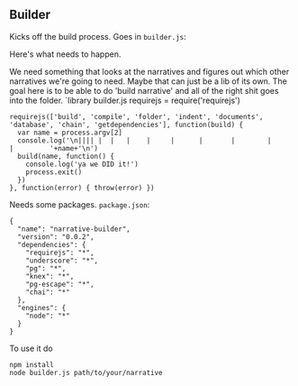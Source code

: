 Builder
-------

Kicks off the build process. Goes in `builder.js`:

Here's what needs to happen.

We need something that looks at the narratives and figures out which other narratives we're going to need. Maybe that can just be a lib of its own. The goal here is to be able to do 'build narrative' and all of the right shit goes into the folder.
`library builder.js
    requirejs = require('requirejs')

    requirejs(['build', 'compile', 'folder', 'indent', 'documents', 'database', 'chain', 'getdependencies'], function(build) {
      var name = process.argv[2]
      console.log('\n|||| |  |   |    |     |      |       |        |         |         '+name+'\n')
      build(name, function() {
        console.log('ya we DID it!')
        process.exit()
      })
    }, function(error) { throw(error) })

Needs some packages. `package.json`:

    {
      "name": "narrative-builder",
      "version": "0.0.2",
      "dependencies": {
        "requirejs": "*",
        "underscore": "*",
        "pg": "*",
        "knex": "*",
        "pg-escape": "*",
        "chai": "*"
      },
      "engines": {
        "node": "*"
      }
    }

To use it do

    npm install
    node builder.js path/to/your/narrative

